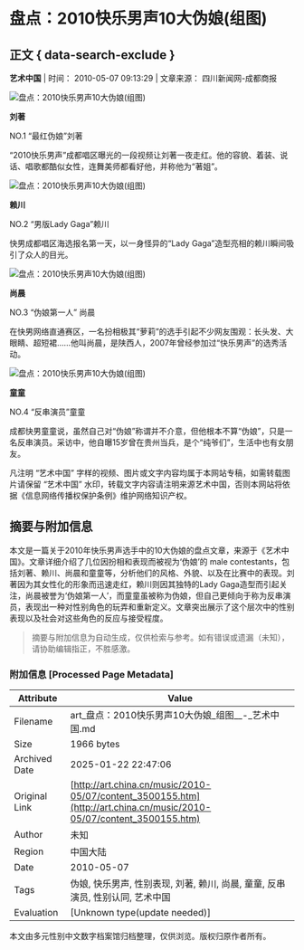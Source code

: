 # 盘点：2010快乐男声10大伪娘(组图)

## 正文 { data-search-exclude }


**艺术中国**  |  时间： 2010-05-07 09:13:29  |  文章来源： 四川新闻网-成都商报

![盘点：2010快乐男声10大伪娘(组图)](../../images/attachement/jpg/site8/20100507/002564bb2e1f0d4dadcd05.jpg)

**刘著**

NO.1 “最红伪娘”刘著

“2010快乐男声”成都唱区曝光的一段视频让刘著一夜走红。他的容貌、着装、说话、唱歌都酷似女性，连舞美师都看好他，并称他为“著姐”。

![盘点：2010快乐男声10大伪娘(组图)](../../images/attachement/jpg/site8/20100507/002564bb2e1f0d4dadcd06.jpg)

**赖川**

NO.2 “男版Lady Gaga”赖川

快男成都唱区海选报名第一天，以一身怪异的“Lady Gaga”造型亮相的赖川瞬间吸引了众人的目光。

![盘点：2010快乐男声10大伪娘(组图)](../../images/attachement/jpg/site8/20100507/002564bb2e1f0d4dadcd07.jpg)

**尚晨**

NO.3 “伪娘第一人” 尚晨

在快男网络直通赛区，一名扮相极其“萝莉”的选手引起不少网友围观：长头发、大眼睛、超短裙……他叫尚晨，是陕西人，2007年曾经参加过“快乐男声”的选秀活动。

![盘点：2010快乐男声10大伪娘(组图)](../../images/attachement/jpg/site8/20100507/002564bb2e1f0d4dadcd08.jpg)

**童童**

NO.4 “反串演员”童童

成都快男童童说，虽然自己对“伪娘”称谓并不介意，但他根本不算“伪娘”，只是一名反串演员。采访中，他自曝15岁曾在贵州当兵，是个“纯爷们”，生活中也有女朋友。

凡注明 “艺术中国” 字样的视频、图片或文字内容均属于本网站专稿，如需转载图片请保留 “艺术中国” 水印，转载文字内容请注明来源艺术中国，否则本网站将依据《信息网络传播权保护条例》维护网络知识产权。
<!-- tcd_original_link http://art.china.cn/music/2010-05/07/content_3500155.htm -->


## 摘要与附加信息

<!-- tcd_abstract -->
本文是一篇关于2010年快乐男声选手中的10大伪娘的盘点文章，来源于《艺术中国》。文章详细介绍了几位因扮相和表现而被视为‘伪娘’的 male contestants，包括刘著、赖川、尚晨和童童等，分析他们的风格、外貌、以及在比赛中的表现。刘著因为其女性化的形象而迅速走红，赖川则因其独特的Lady Gaga造型而引起关注，尚晨被誉为‘伪娘第一人’，而童童虽被称为伪娘，但自己更倾向于称为反串演员，表现出一种对性别角色的玩弄和重新定义。文章突出展示了这个层次中的性别表现以及社会对这些角色的反应与接受程度。
<!-- tcd_abstract_end -->

> 摘要与附加信息为自动生成，仅供检索与参考。如有错误或遗漏（未知），请协助编辑指正，不胜感激。

### 附加信息 [Processed Page Metadata]

| Attribute       | Value                                  |
|-----------------|----------------------------------------|
| Filename        | art_盘点：2010快乐男声10大伪娘_组图__-_艺术中国.md                             |
| Size            | 1966 bytes                           |
| Archived Date   | 2025-01-22 22:47:06                             |
| Original Link   | [http://art.china.cn/music/2010-05/07/content_3500155.htm](http://art.china.cn/music/2010-05/07/content_3500155.htm)                       |
| Author          | 未知                               |
| Region          | 中国大陆                               |
| Date            | 2010-05-07                                 |
| Tags            | 伪娘, 快乐男声, 性别表现, 刘著, 赖川, 尚晨, 童童, 反串演员, 性别认同, 艺术中国                                 |
| Evaluation            | [Unknown type(update needed)]                                 |
<!-- tcd_table_end -->

本文由多元性别中文数字档案馆归档整理，仅供浏览。版权归原作者所有。
